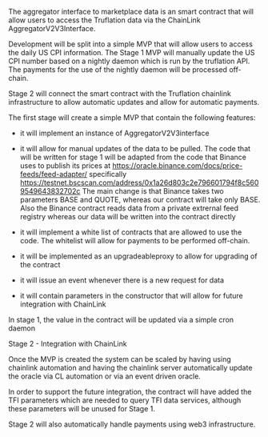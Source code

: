 The aggregator interface to marketplace data is an smart contract that
will allow users to access the Truflation data via the ChainLink
AggregatorV2V3Interface.

Development will be split into a simple MVP that will allow users to
access the daily US CPI information. The Stage 1 MVP will manually
update the US CPI number based on a nightly daemon which is run by the
truflation API.  The payments for the use of the nightly daemon will
be processed off-chain.

Stage 2 will connect the smart contract with the Truflation chainlink
infrastructure to allow automatic updates and allow for automatic
payments.

The first stage will create a simple MVP that contain the
following features:

* it will implement an instance of AggregatorV2V3interface

* it will allow for manual updates of the data to be pulled.  The code
  that will be written for stage 1 will be adapted from the code that
  Binance uses to publish its prices at
  https://oracle.binance.com/docs/price-feeds/feed-adapter/ specifically
  https://testnet.bscscan.com/address/0x1a26d803c2e796601794f8c5609549643832702c
  The main change is that Binance takes two parameters BASE and QUOTE, whereas
  our contract will take only BASE.  Also the Binance contract reads data
  from a private extrernal feed registry whereas our data will be written
  into the contract directly

* it will implement a white list of contracts that are allowed to use
  the code.  The whitelist will allow for payments to be performed
  off-chain.

* it will be implemented as an upgradeableproxy to allow for upgrading
  of the contract

* it will issue an event whenever there is a new request for data

* it will contain parameters in the constructor that will allow for
  future integration with ChainLink

In stage 1, the value in the contract will be updated via a simple
cron daemon

Stage 2 - Integration with ChainLink

Once the MVP is created the system can be scaled by having using
chainlink automation and having the chainlink server automatically
update the oracle via CL automation or via an event driven oracle.

In order to support the future integration, the contract will have
added the TFI parameters which are needed to query TFI data services,
although these parameters will be unused for Stage 1.

Stage 2 will also automatically handle payments using web3
infrastructure.